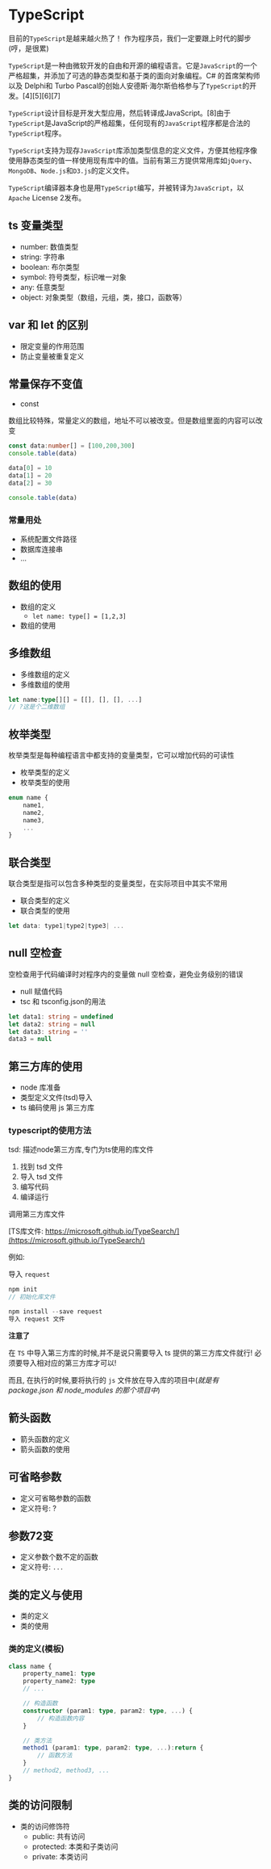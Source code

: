 # TypeScript

目前的`TypeScript`是越来越火热了！ 作为程序员，我们一定要跟上时代的脚步(哼，是很累)

`TypeScript`是一种由微软开发的自由和开源的编程语言。它是`JavaScript`的一个严格超集，并添加了可选的静态类型和基于类的面向对象编程。C# 的首席架构师以及 Delphi和 Turbo Pascal的创始人安德斯·海尔斯伯格参与了`TypeScript`的开发。[4][5][6][7]

`TypeScript`设计目标是开发大型应用，然后转译成JavaScript。[8]由于`TypeScript`是JavaScript的严格超集，任何现有的`JavaScript`程序都是合法的`TypeScript`程序。

`TypeScript`支持为现存`JavaScript`库添加类型信息的定义文件，方便其他程序像使用静态类型的值一样使用现有库中的值。当前有第三方提供常用库如`jQuery`、`MongoDB`、`Node.js`和`D3.js`的定义文件。

`TypeScript`编译器本身也是用`TypeScript`编写，并被转译为`JavaScript`，以`Apache` License 2发布。

## ts 变量类型

- number: 数值类型
- string: 字符串
- boolean: 布尔类型
- symbol: 符号类型，标识唯一对象
- any: 任意类型
- object: 对象类型（数组，元组，类，接口，函数等）

## var 和 let 的区别

- 限定变量的作用范围
- 防止变量被重复定义

## 常量保存不变值

- const

数组比较特殊，常量定义的数组，地址不可以被改变。但是数组里面的内容可以改变

```ts
const data:number[] = [100,200,300]
console.table(data)

data[0] = 10
data[1] = 20
data[2] = 30

console.table(data)
```

### 常量用处

- 系统配置文件路径
- 数据库连接串
- ...

## 数组的使用

- 数组的定义
  - `let name: type[] = [1,2,3]`
- 数组的使用

## 多维数组

- 多维数组的定义
- 多维数组的使用

```ts
let name:type[][] = [[], [], [], ...]
// ?这是个二维数组
```

## 枚举类型

枚举类型是每种编程语言中都支持的变量类型，它可以增加代码的可读性

- 枚举类型的定义
- 枚举类型的使用

```ts
enum name {
	name1,
	name2,
	name3,
	...
}
```

## 联合类型

联合类型是指可以包含多种类型的变量类型，在实际项目中其实不常用

- 联合类型的定义
- 联合类型的使用

```ts
let data: type1|type2|type3| ...
```

## null 空检查

空检查用于代码编译时对程序内的变量做 null 空检查，避免业务级别的错误

- null 赋值代码
- tsc 和 tsconfig.json的用法

```ts
let data1: string = undefined
let data2: string = null
let data3: string = ''
data3 = null
```

## 第三方库的使用

- node 库准备
- 类型定义文件(tsd)导入
- ts 编码使用 js 第三方库

### typescript的使用方法

tsd: 描述node第三方库,专门为ts使用的库文件

1. 找到 tsd 文件
2. 导入 tsd 文件
3. 编写代码
4. 编译运行

调用第三方库文件

[TS库文件: https://microsoft.github.io/TypeSearch/](https://microsoft.github.io/TypeSearch/)

例如:

导入 `request`

```js
npm init
// 初始化库文件

npm install --save request
导入 request 文件
```

**注意了**

在 `TS` 中导入第三方库的时候,并不是说只需要导入 ts 提供的第三方库文件就行! 必须要导入相对应的第三方库才可以!

而且, 在执行的时候,要将执行的 `js` 文件放在导入库的项目中(*就是有 package.json 和 node_modules 的那个项目中*)

## 箭头函数

- 箭头函数的定义
- 箭头函数的使用

## 可省略参数

- 定义可省略参数的函数
- 定义符号: ?

## 参数72变

- 定义参数个数不定的函数
- 定义符号:  `...`

## 类的定义与使用

- 类的定义
- 类的使用

### 类的定义(模板)

```ts
class name {
	property_name1: type
	property_name2: type
	// ...

	// 构造函数
	constructor (param1: type, param2: type, ...) {
		// 构造函数内容
	}

	// 类方法
	method1 (param1: type, param2: type, ...):return {
		// 函数方法
	}
	// method2, method3, ...
}
```

## 类的访问限制

- 类的访问修饰符
  - public: 共有访问
  - protected: 本类和子类访问
  - private: 本类访问

